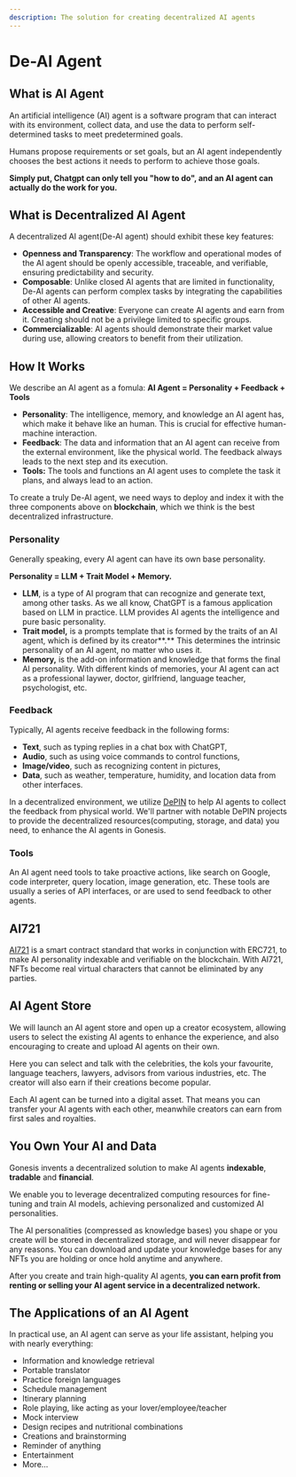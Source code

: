 ```yaml
---
description: The solution for creating decentralized AI agents
---
```


# De-AI Agent

## What is AI Agent

An artificial intelligence (AI) agent is a software program that can interact with its environment, collect data, and use the data to perform self-determined tasks to meet predetermined goals.&#x20;

Humans propose requirements or set goals, but an AI agent independently chooses the best actions it needs to perform to achieve those goals.

**Simply put, Chatgpt can only tell you "how to do", and an AI agent can actually do the work for you.**

## What is Decentralized AI Agent

A decentralized AI agent(De-AI agent) should exhibit these key features:

* **Openness and Transparency**: The workflow and operational modes of the AI agent should be openly accessible, traceable, and verifiable, ensuring predictability and security.
* **Composable**: Unlike closed AI agents that are limited in functionality, De-AI agents can perform complex tasks by integrating the capabilities of other AI agents.
* **Accessible and Creative**: Everyone can create AI agents and earn from it. Creating should not be a privilege limited to specific groups.
* **Commercializable**: AI agents should demonstrate their market value during use, allowing creators to benefit from their utilization.

## How It Works

We describe an AI agent as a fomula: **AI Agent = Personality + Feedback + Tools**

* **Personality**: The intelligence, memory, and knowledge an AI agent has, which make it behave like an human. This is crucial for effective human-machine interaction.
* **Feedback**: The data and information that an AI agent can receive from the external environment, like the physical world. The feedback always leads to the next step and its execution.
* **Tools:** The tools and functions an AI agent uses to complete the task it plans, and always lead to an action.

To create a truly De-AI agent, we need ways to deploy and index it with the three components above on **blockchain**, which we think is the best decentralized infrastructure.

### Personality

Generally speaking, every AI agent can have its own base personality.

**Personality = LLM + Trait Model + Memory.**

* **LLM**, is a type of AI program that can recognize and generate text, among other tasks. As we all know, ChatGPT is a famous application based on LLM in practice. LLM provides AI agents the intelligence and pure basic personality.
* **Trait model,** is a prompts template that is formed by the traits of an AI agent, which is defined by its creator**.** This determines the intrinsic personality of an AI agent, no matter who uses it.&#x20;
* **Memory,** is the add-on information and knowledge that forms the final AI personality. With different kinds of memories, your AI agent can act as a professional laywer, doctor, girlfriend, language teacher, psychologist, etc.

### Feedback

Typically, AI agents receive feedback in the following forms:

* **Text**, such as typing replies in a chat box with ChatGPT,
* **Audio**, such as using voice commands to control functions,
* **Image/video**, such as recognizing content in pictures,
* **Data**, such as weather, temperature, humidity, and location data from other interfaces.

In a decentralized environment, we utilize [DePIN](https://www.theblock.co/learn/299214/what-is-depin) to help AI agents to collect the feedback from physical world. We'll partner with notable DePIN projects to provide the decentralized resources(computing, storage, and data) you need, to enhance the AI agents in Gonesis.

### Tools

An AI agent need tools to take proactive actions, like search on Google, code interpreter, query location, image generation, etc. These tools are usually a series of API interfaces, or are used to send feedback to other agents.

## AI721

[AI721](./#ai721) is a smart contract standard that works in conjunction with ERC721, to make AI personality indexable and verifiable on the blockchain. With AI721, NFTs become real virtual characters that cannot be eliminated by any parties.

## AI Agent Store

We will launch an AI agent store and open up a creator ecosystem, allowing users to select the existing AI agents to enhance the experience, and also encouraging to create and upload AI agents on their own.

Here you can select and talk with the celebrities, the kols your favourite, language teachers, lawyers, advisors from various industries, etc. The creator will also earn if their creations become popular.

Each AI agent can be turned into a digital asset. That means you can transfer your AI agents with each other, meanwhile creators can earn from first sales and royalties.

## You Own Your AI and Data

Gonesis invents a decentralized solution to make AI agents **indexable**, **tradable** and **financial**.

We enable you to leverage decentralized computing resources for fine-tuning and train AI models, achieving personalized and customized AI personalities.&#x20;

The AI personalities (compressed as knowledge bases) you shape or you create will be stored in decentralized storage, and will never disappear for any reasons. You can download and update your knowledge bases for any NFTs you are holding or once hold anytime and anywhere.

After you create and train high-quality AI agents, **you can earn profit from renting or selling your AI agent service in a decentralized network.**

## The Applications of an AI Agent

In practical use, an AI agent can serve as your life assistant, helping you with nearly everything:

* Information and knowledge retrieval
* Portable translator
* Practice foreign languages
* Schedule management
* Itinerary planning
* Role playing, like acting as your lover/employee/teacher
* Mock interview
* Design recipes and nutritional combinations
* Creations and brainstorming
* Reminder of anything
* Entertainment
* More...
